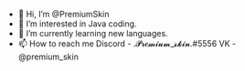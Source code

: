 - 👋 Hi, I’m @PremiumSkin
- 👀 I’m interested in Java coding.
- 🌱 I’m currently learning new languages.
- 📫 How to reach me 
Discord - .𝓟𝓻𝒆𝓶𝓲𝓾𝓶_𝓼𝓴𝓲𝓷.#5556
VK - @premium_skin
